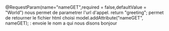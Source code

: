 @RequestParam(name="nameGET",required = false,defaultValue = "World")
nous permet de parametrer l'url d'appel.
return "greeting"; permet de retourner le fichier html choisi
model.addAttribute("nameGET", nameGET); : envoie le nom a qui nous disons bonjour 


